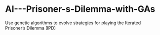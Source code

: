 # AI---Prisoner-s-Dilemma-with-GAs
Use genetic algorithms to evolve strategies for playing the Iterated Prisoner’s Dilemma (IPD)


